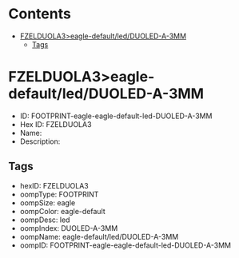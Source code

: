 



Contents
========

* [FZELDUOLA3>eagle-default/led/DUOLED-A-3MM](#fzelduola3eagle-defaultledduoled-a-3mm)
	* [Tags](#tags)

# FZELDUOLA3>eagle-default/led/DUOLED-A-3MM

- ID: FOOTPRINT-eagle-eagle-default-led-DUOLED-A-3MM
- Hex ID: FZELDUOLA3
- Name: 
- Description: 

## Tags

- hexID: FZELDUOLA3
- oompType: FOOTPRINT
- oompSize: eagle
- oompColor: eagle-default
- oompDesc: led
- oompIndex: DUOLED-A-3MM
- oompName: eagle-default/led/DUOLED-A-3MM
- oompID: FOOTPRINT-eagle-eagle-default-led-DUOLED-A-3MM
